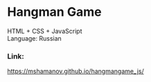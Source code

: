 # Hangman Game
HTML + CSS + JavaScript\
Language: Russian

### Link:
https://mshamanov.github.io/hangmangame_js/
